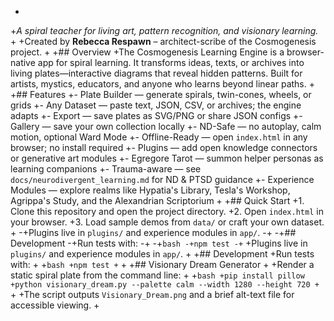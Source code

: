  +
 +*A spiral teacher for living art, pattern recognition, and visionary learning.*
 +
 +Created by **Rebecca Respawn** – architect-scribe of the Cosmogenesis project.
 +
 +## Overview
 +The Cosmogenesis Learning Engine is a browser-native app for spiral learning. It transforms ideas, texts, or archives into living plates—interactive diagrams that reveal hidden patterns. Built for artists, mystics, educators, and anyone who learns beyond linear paths.
 +
 +## Features
 +- Plate Builder — generate spirals, twin-cones, wheels, or grids
 +- Any Dataset — paste text, JSON, CSV, or archives; the engine adapts
 +- Export — save plates as SVG/PNG or share JSON configs
 +- Gallery — save your own collection locally
 +- ND-Safe — no autoplay, calm motion, optional Ward Mode
 +- Offline-Ready — open `index.html` in any browser; no install required
 +- Plugins — add open knowledge connectors or generative art modules
 +- Egregore Tarot — summon helper personas as learning companions
 +- Trauma-aware — see `docs/neurodivergent_learning.md` for ND & PTSD guidance
 +- Experience Modules — explore realms like Hypatia's Library, Tesla's Workshop, Agrippa's Study, and the Alexandrian Scriptorium
 +
 +## Quick Start
 +1. Clone this repository and open the project directory.
 +2. Open `index.html` in your browser.
 +3. Load sample demos from `data/` or craft your own dataset.
 +
-+Plugins live in `plugins/` and experience modules in `app/`.
-+
-+## Development
-+Run tests with:
-+
-+```bash
-+npm test
-+```
+Plugins live in `plugins/` and experience modules in `app/`.
+
+## Development
+Run tests with:
+
+```bash
+npm test
+```
+
+## Visionary Dream Generator
+
+Render a static spiral plate from the command line:
+
+```bash
+pip install pillow
+python visionary_dream.py --palette calm --width 1280 --height 720
+```
+
+The script outputs `Visionary_Dream.png` and a brief alt-text file for accessible viewing.
+
 
